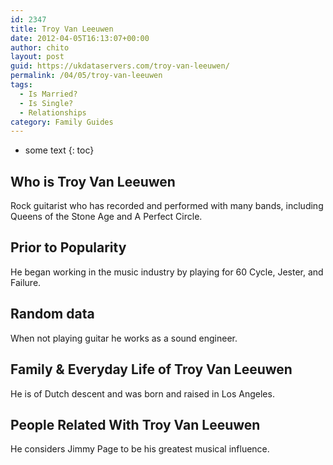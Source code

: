 ```yaml
---
id: 2347
title: Troy Van Leeuwen
date: 2012-04-05T16:13:07+00:00
author: chito
layout: post
guid: https://ukdataservers.com/troy-van-leeuwen/
permalink: /04/05/troy-van-leeuwen
tags:
  - Is Married?
  - Is Single?
  - Relationships
category: Family Guides
---
```


* some text
{: toc}
          
          
## Who is  Troy Van Leeuwen
                  
                  
                  
Rock guitarist who has recorded and performed with many bands, including Queens of the Stone Age and A Perfect Circle.
                  
                
                
                
## Prior to Popularity 
                  
                  
                  
He began working in the music industry by playing for 60 Cycle, Jester, and Failure.
                  
                
                
                
## Random data 
                  
                  
                  
When not playing guitar he works as a sound engineer.
                  
                
                
                
## Family & Everyday Life of Troy Van Leeuwen
                  
                  
                  
He is of Dutch descent and was born and raised in Los Angeles.
                  
                
                
                
## People Related With  Troy Van Leeuwen
                  
                  
                  
He considers Jimmy Page to be his greatest musical influence.
                  
                
              
            
          
          
          
    
    
  
